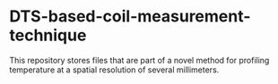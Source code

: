 # DTS-based-coil-measurement-technique
This repository stores files that are part of a novel method for profiling temperature at a spatial resolution of several millimeters.
